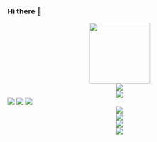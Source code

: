 ### Hi there 👋
<div align="center"> <img height="137px" src="https://github-readme-stats.vercel.app/api?username=webnewshow&hide_title=true&hide_border=true&show_icons=trueline_height=21&text_color=000&icon_color=000&bg_color=0,ea6161,ffc64d,fffc4d,52fa5a&theme=graywhite" /> </div>
<div align="center"> <img src="https://github-readme-stats.vercel.app/api/top-langs/?username=webnewshow&hide_title=true&hide_border=true&layout=compact&langs_count=6&text_color=000&icon_color=fff&bg_color=0,52fa5a,4dfcff,c64dff&theme=graywhite" /> </div>
<div align="center"> <img src="https://github-profile-trophy.vercel.app/?username=webnewshow" /> </div>
<!--  图标 -->
<span > <img src="https://img.shields.io/badge/-HTML5-E34F26?style=flat-square&logo=html5&logoColor=white" /> <img src="https://img.shields.io/badge/-CSS3-1572B6?style=flat-square&logo=css3" /> <img src="https://img.shields.io/badge/-JavaScript-oringe?style=flat-square&logo=javascript" /> </span>
<!-- 访客数量 -->
<div align="center"> <img src="https://visitor-badge.glitch.me/badge?page_id=webnewshow" /> </div>
<!-- 提交活动图 -->
<div align="center"> <img src="https://activity-graph.herokuapp.com/graph?username=webnewshow&theme=xcode" /> </div>
<!-- 连续打卡 -->
<div align="center"> <img src="https://github-readme-streak-stats.herokuapp.com/?user=webnewshow" /> </div>
<!-- 社交属性 -->
<div align="center"> <img src="[https://stats.justsong.cn/api/csdn?id=weixin_50915462](https://stats.justsong.cn/api/github?username=webnewshow)"> </div>
<!--
**webnewshow/webnewshow** is a ✨ _special_ ✨ repository because its `README.md` (this file) appears on your GitHub profile.

Here are some ideas to get you started:

- 🔭 I’m currently working on ...
- 🌱 I’m currently learning ...
- 👯 I’m looking to collaborate on ...
- 🤔 I’m looking for help with ...
- 💬 Ask me about ...
- 📫 How to reach me: ...
- 😄 Pronouns: ...
- ⚡ Fun fact: ...
-->
